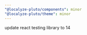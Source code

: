 ```yaml
---
"@localyze-pluto/components": minor
"@localyze-pluto/theme": minor
---
```


update react testing library to 14
